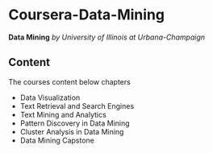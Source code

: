 # Coursera-Data-Mining

**Data Mining** *by University of Illinois at Urbana-Champaign*

## Content

  The courses content below chapters

  - Data Visualization
  - Text Retrieval and Search Engines
  - Text Mining and Analytics
  - Pattern Discovery in Data Mining
  - Cluster Analysis in Data Mining
  - Data Mining Capstone

